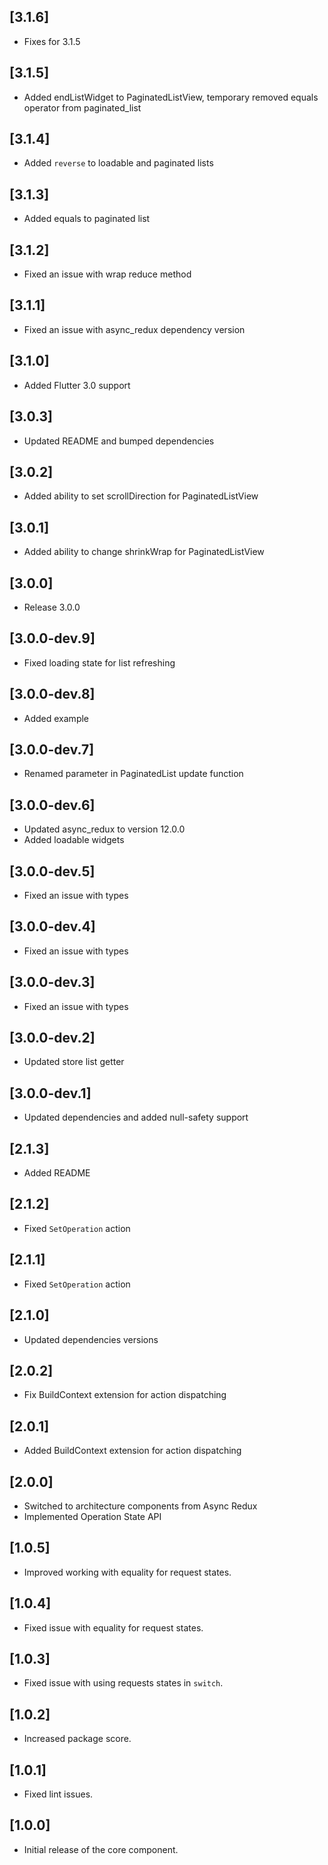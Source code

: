 ## [3.1.6]

- Fixes for 3.1.5

## [3.1.5]

- Added endListWidget to PaginatedListView, temporary removed equals operator from paginated_list

## [3.1.4]

- Added `reverse` to loadable and paginated lists

## [3.1.3]

- Added equals to paginated list

## [3.1.2]

- Fixed an issue with wrap reduce method

## [3.1.1]

- Fixed an issue with async_redux dependency version

## [3.1.0]

- Added Flutter 3.0 support

## [3.0.3]

- Updated README and bumped dependencies

## [3.0.2]

- Added ability to set scrollDirection for PaginatedListView

## [3.0.1]

- Added ability to change shrinkWrap for PaginatedListView

## [3.0.0]

- Release 3.0.0

## [3.0.0-dev.9]

- Fixed loading state for list refreshing

## [3.0.0-dev.8]

- Added example

## [3.0.0-dev.7]

- Renamed parameter in PaginatedList update function

## [3.0.0-dev.6]

- Updated async_redux to version 12.0.0
- Added loadable widgets

## [3.0.0-dev.5]

- Fixed an issue with types

## [3.0.0-dev.4]

- Fixed an issue with types

## [3.0.0-dev.3]

- Fixed an issue with types

## [3.0.0-dev.2]

- Updated store list getter

## [3.0.0-dev.1]

- Updated dependencies and added null-safety support

## [2.1.3]

- Added README

## [2.1.2]

- Fixed `SetOperation` action

## [2.1.1]

- Fixed `SetOperation` action

## [2.1.0]

- Updated dependencies versions

## [2.0.2]

- Fix BuildContext extension for action dispatching

## [2.0.1]

- Added BuildContext extension for action dispatching

## [2.0.0]

- Switched to architecture components from Async Redux
- Implemented Operation State API

## [1.0.5]

- Improved working with equality for request states.

## [1.0.4]

- Fixed issue with equality for request states.

## [1.0.3]

- Fixed issue with using requests states in `switch`.

## [1.0.2]

- Increased package score.

## [1.0.1]

- Fixed lint issues.

## [1.0.0]

- Initial release of the core component.
